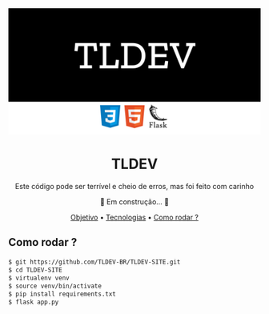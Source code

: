 <img src="static/images/banner-tldev.png" alt="TLDEV">
<h1 align="center"> TLDEV </h1>
<p align="center"> Este código pode ser terrível e cheio de erros, mas foi feito com carinho </p>
<p align="center">🚀 Em construção... 🚧</p>
<p align="center">  <a href="#objetivo">Objetivo</a> •  <a href="#tecnologias">Tecnologias</a> • <a href="#pré-requisitos">Como rodar ?</a></p>


## Como rodar ?
```
$ git https://github.com/TLDEV-BR/TLDEV-SITE.git
$ cd TLDEV-SITE
$ virtualenv venv
$ source venv/bin/activate
$ pip install requirements.txt
$ flask app.py
```

